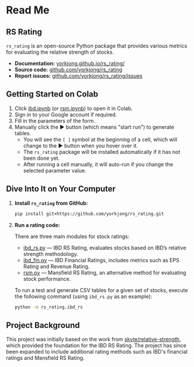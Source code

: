 # Read Me
## RS Rating
`rs_rating` is an open-source Python package that provides various metrics for evaluating the relative strength of stocks.

- **Documentation:** [yorkjong.github.io/rs_rating/](https://yorkjong.github.io/rs_rating/)
- **Source code:** [github.com/yorkjong/rs_rating](https://github.com/yorkjong/rs_rating)
- **Report issues:** [github.com/yorkjong/rs_rating/issues](https://github.com/yorkjong/rs_rating/issues)

## Getting Started on Colab

1. Click [ibd.ipynb](https://colab.research.google.com/github/yorkjong/rs_rating/blob/main/notebooks/ibd.ipynb) (or [rsm.ipynb](https://colab.research.google.com/github/yorkjong/rs_rating/blob/main/notebooks/rsm.ipynb)) to open it in Colab.
2. Sign in to your Google account if required.
3. Fill in the parameters of the form.
4. Manually click the ► button (which means "start run") to generate tables.
   * You will see the `[ ]` symbol at the beginning of a cell, which will change to the ► button when you hover over it.
   * The `rs_rating` package will be installed automatically if it has not been done yet.
   * After running a cell manually, it will auto-run if you change the selected parameter value.

## Dive Into It on Your Computer

1. **Install `rs_rating` from GitHub:**

    ```bash
    pip install git+https://github.com/yorkjong/rs_rating.git
    ```

2. **Run a rating code:**

    There are three main modules for stock ratings:

    - [ibd_rs.py](https://github.com/yorkjong/rs_rating/blob/main/rs_rating/ibd_rs.py) — IBD RS Rating, evaluates stocks based on IBD’s relative strength methodology.
    - [ibd_fin.py](https://github.com/yorkjong/rs_rating/blob/main/rs_rating/ibd_fin.py) — IBD Financial Ratings, includes metrics such as EPS Rating and Revenue Rating.
    - [rsm.py](https://github.com/yorkjong/rs_rating/blob/main/rs_rating/rsm.py) — Mansfield RS Rating, an alternative method for evaluating stock performance.

    To run a test and generate CSV tables for a given set of stocks, execute the following command (using `ibd_rs.py` as an example):

    ```bash
    python -m rs_rating.ibd_rs
    ```

## Project Background

This project was initially based on the work from [skyte/relative-strength](https://github.com/skyte/relative-strength), which provided the foundation for the IBD RS Rating. The project has since been expanded to include additional rating methods such as IBD's financial ratings and Mansfield RS Rating.

